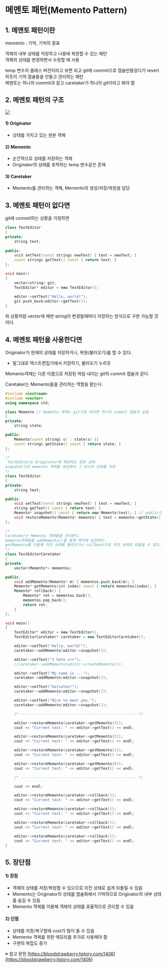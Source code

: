 # 메멘토 패턴(Memento Pattern)


## 1. 메멘토 패턴이란

memento : 기억, 기억의 증표  

객체의 내부 상태를 저장하고 나중에 복원할 수 있는 패턴  
객체의 상태를 변경하면서 수정할 때 사용  

temp 변수의 클래스 버전이라고 보면 되고 git에 commit으로 캡슐만들었다가 revert하듯이 기억 캡슐들을 만들고 관리하는 패턴  
메멘토는 하나의 commit과 같고 caretaker가 하나의 git이라고 봐야 함


## 2. 메멘토 패턴의 구조

![](https://blog.kakaocdn.net/dn/baR1T4/btsHnj4RsJ5/O9h9vRVDXkcB8iujJqWlhK/img.png)

#### 1) Originator
- 상태를 가지고 있는 원본 객체

#### 2) Memento
- 순간적으로 상태를 저장하는 객체
- Originator의 상태를 포착하는 temp 변수같은 존재

#### 3) Caretaker
- Memento를 관리하는 객체, Memento의 생성/저장/복원을 담당


## 3. 메멘토 패턴이 없다면

git에 commit하는 상황을 가정하면
```C++
class TextEditor
{
private:
	string text;
    
public:
	void setText(const string& newText) { text = newText; }
	const string& getText() const { return text; }
};

void main() 
{
	vector<string> git;
	TextEditor* editor = new TextEditor();
	
	editor->setText("Hello, world!");
	git.push_back(editor->getText());
}
```
위 상황처럼 vector에 매번 string이 변경될때마다 저장하는 방식으로 구현 가능할 것이다.


## 4. 메멘토 패턴을 사용한다면

Originator가 현재의 상태를 저장하거나, 복원(불러오기)를 할 수 있다.  
- 말그대로 텍스트편집기에서 저장하기, 불러오기 누르듯

Memento객체는 다른 이름으로 저장된 파일 내지는 git의 commit 캡슐과 같다.

Caretaker는 Memento들을 관리하는 역할을 맡는다.
```C++
#include <iostream>
#include <vector>
using namespace std;

class Memento // memento 객체는 git으로 따지면 하나의 commit 캡슐과 같음
{
private:
	string state;

public:
	Memento(const string& s) : state(s) {}
	const string& getState() const { return state; }
};

/*
 TextEditor는 Originator에 해당하는 원본 상태
snapshot으로 memento 객체를 생성해서 그 당시의 상태를 저장
*/
class TextEditor
{
private:
	string text;

public:
	void setText(const string& newText) { text = newText; }
	string getText() const { return text; }
	Memento* snapshot() const { return new Memento(text); } // public인것 확인
	void restoreMemento(Memento* memento) { text = memento->getState(); }
};

/*
Caretaker는 Memento 객체들을 관리한다.
memento객체들을 addMemento()를 통해 벡터에 보관한다.
getMemento를 이용해 이전 상태를 불러오거나 rollback으로 직전 상태로 되돌릴 수 있다.
*/
class TextEditorCaretaker
{
private:
	vector<Memento*> mementos;

public:
	void addMemento(Memento* m) { mementos.push_back(m); }
	Memento* getMemento(int index) const { return mementos[index]; }
	Memento* rollback()	{
		Memento* ret = mementos.back();
		mementos.pop_back();
		return ret;
	}
};

void main()
{
	TextEditor* editor = new TextEditor();
	TextEditorCaretaker* caretaker = new TextEditorCaretaker();

	editor->setText("Hello, world!");
	caretaker->addMemento(editor->snapshot());

	editor->setText("I hate c++");
	//caretaker->addMemento(editor->createMemento());

	editor->setText("My name is ...");
	caretaker->addMemento(editor->snapshot());

	editor->setText("batsalee!");
	caretaker->addMemento(editor->snapshot());

	editor->setText("Nice to meet you.");
	caretaker->addMemento(editor->snapshot());

	/* ---------------------------------------------------- */

	editor->restoreMemento(caretaker->getMemento(3));
	cout << "Current text: " << editor->getText() << endl;

	editor->restoreMemento(caretaker->getMemento(2));
	cout << "Current text: " << editor->getText() << endl;

	editor->restoreMemento(caretaker->getMemento(1));
	cout << "Current text: " << editor->getText() << endl;

	editor->restoreMemento(caretaker->getMemento(0));
	cout << "Current text: " << editor->getText() << endl;

	/* ---------------------------------------------------- */

	cout << endl;

	editor->restoreMemento(caretaker->rollback());
	cout << "Current text: " << editor->getText() << endl;

	editor->restoreMemento(caretaker->rollback());
	cout << "Current text: " << editor->getText() << endl;

	editor->restoreMemento(caretaker->rollback());
	cout << "Current text: " << editor->getText() << endl;

	editor->restoreMemento(caretaker->rollback());
	cout << "Current text: " << editor->getText() << endl;
}
```


## 5. 장단점

#### 1) 장점
- 객체의 상태를 저장/복원할 수 있으므로 이전 상태로 쉽게 되돌릴 수 있음
- Memento는 Originator의 상태를 캡슐화해서 기억하므로 Originator의 내부 상태를 숨길 수 있음
- Memento 객체를 이용해 객체의 상태를 효율적으로 관리할 수 있음

#### 2) 단점
- 상태를 저장/복구할때 cost가 많이 들 수 있음
- Memento 객체를 위한 메모리를 추가로 사용해야 함
- 구현의 복잡도 증가






※ 참고 문헌
[https://bloodstrawberry.tistory.com/1406](https://bloodstrawberry.tistory.com/1406)